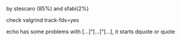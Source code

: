 by stescaro (85%) and sfabi(2%)

check valgrind track-fds=yes

echo has some problems with [...]"[...]"[...], it starts dquote or quote
